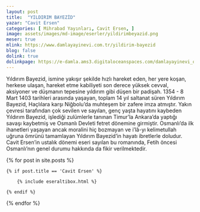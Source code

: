 ```yaml
---
layout: post
title:  "YILDIRIM BAYEZİD"
yazar: "Cavit Ersen"
categories: [ Mihrabad Yayınları, Cavit Ersen, ]
image: assets/images/md-image/eserler/yildirimbeyazid.png
meser: true
mlink: https://www.damlayayinevi.com.tr/yildirim-bayezid
blog: false
dolink: true
dolinkpage: https://e-damla.ams3.digitaloceanspaces.com/damlayayinevi_ornek_sayfalar/9786058301955/index.html
---
```


Yıldırım Bayezid, ismine yakışır şekilde hızlı hareket eden, her yere koşan, herkese ulaşan, hareket etme kabiliyeti son derece yüksek cevval, aksiyoner ve düşmanın tepesine yıldırım gibi düşen bir padişah. 1354 - 8 Mart 1403 tarihleri arasında yaşayan, toplam 14 yıl saltanat süren Yıldırım Bayezid, Haçlılara karşı Niğbolu’da muhteşem bir zafere imza atmıştır. Yakın çevresi tarafından çok sevilen ve sayılan, genç yaşta hayatını kaybeden Yıldırım Bayezid, işlediği zulümlerle tanınan Timur’la Ankara’da yaptığı savaşı kaybetmiş ve Osmanlı Devleti
fetret dönemine girmiştir. Osmanlı’da ilk ihanetleri yaşayan ancak moralini hiç bozmayan ve i’lâ-yı kelimetullah uğruna ömrünü tamamlayan Yıldırım Bayezid’in hayatı ibretlerle doludur. Cavit Ersen’in ustalık dönemi eseri sayılan bu romanında, Fetih öncesi Osmanlı’nın genel durumu hakkında da fikir verilmektedir.

<div class="row">

{% for post in site.posts %}

    {% if post.title == 'Cavit Ersen' %}

        {% include eseraltibox.html %}

    {% endif %}

{% endfor %}
</div>